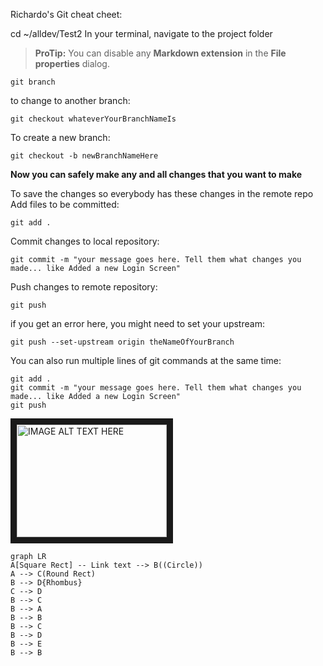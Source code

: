 Richardo's Git cheat cheet:


cd ~/alldev/Test2 			 In your terminal, navigate to the project folder



> **ProTip:** You can disable any **Markdown extension** in the **File properties** dialog.

	git branch


to change to another branch:

	git checkout whateverYourBranchNameIs
	
To create a new branch:

	git checkout -b newBranchNameHere
	
**Now you can safely make any and all changes that you want to make**

To save the changes so everybody has these changes in the remote repo
Add files to be committed:

	git add .
	
Commit changes to local repository:

	git commit -m "your message goes here. Tell them what changes you made... like Added a new Login Screen"
	
Push changes to remote repository:

	git push
	
if you get an error here, you might need to set your upstream:

	git push --set-upstream origin theNameOfYourBranch
	
You can also run multiple lines of git commands at the same time:

	git add .
	git commit -m "your message goes here. Tell them what changes you made... like Added a new Login Screen"
	git push
	
<a href="http://www.youtube.com/watch?feature=player_embedded&v=GhQdlIFylQ8
" target="_blank"><img src="http://img.youtube.com/vi/GhQdlIFylQ8/0.jpg" 
alt="IMAGE ALT TEXT HERE" width="240" height="180" border="10" /></a>

```mermaid
graph LR
A[Square Rect] -- Link text --> B((Circle))
A --> C(Round Rect)
B --> D{Rhombus}
C --> D
B --> C
B --> A
B --> B
B --> C
B --> D
B --> E
B --> B
```
